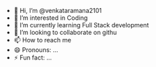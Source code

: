 - 👋 Hi, I’m @venkataramana2101
- 👀 I’m interested in Coding
- 🌱 I’m currently learning Full Stack development
- 💞️ I’m looking to collaborate on githu 
- 📫 How to reach me 
- 😄 Pronouns: ...
- ⚡ Fun fact: ...

<!---
venkataramana2101/venkataramana2101 is a ✨ special ✨ repository because its `README.md` (this file) appears on your GitHub profile.
You can click the Preview link to take a look at your changes.
--->
